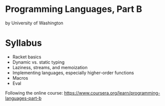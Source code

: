 # Programming Languages, Part B
by University of Washington

# Syllabus
- Racket basics
- Dynamic vs. static typing
- Laziness, streams, and memoization
- Implementing languages, especially higher-order functions
- Macros
- Eval

Following the online course:
https://www.coursera.org/learn/programming-languages-part-b
